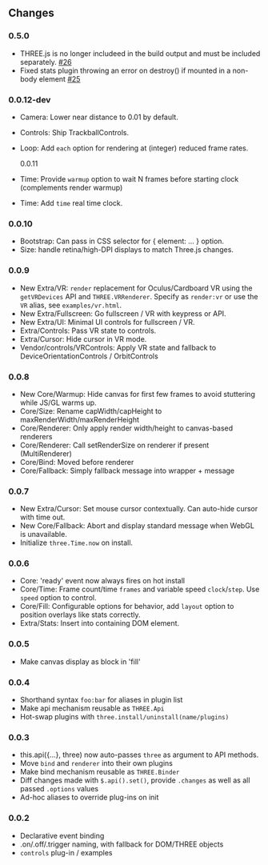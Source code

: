 ## Changes

### 0.5.0
- THREE.js is no longer includeed in the build output and must be included separately. [#26](https://github.com/unconed/threestrap/pull/26)
- Fixed stats plugin throwing an error on destroy() if mounted in a non-body element [#25](https://github.com/unconed/threestrap/pull/25)

### 0.0.12-dev

- Camera: Lower near distance to 0.01 by default.
- Controls: Ship TrackballControls.
- Loop: Add `each` option for rendering at (integer) reduced frame rates.

  0.0.11

- Time: Provide `warmup` option to wait N frames before starting clock (complements render warmup)
- Time: Add `time` real time clock.

### 0.0.10

- Bootstrap: Can pass in CSS selector for { element: ... } option.
- Size: handle retina/high-DPI displays to match Three.js changes.

### 0.0.9

- New Extra/VR: `render` replacement for Oculus/Cardboard VR using the `getVRDevices` API and `THREE.VRRenderer`. Specify as `render:vr` or use the `VR` alias, see `examples/vr.html`.
- New Extra/Fullscreen: Go fullscreen / VR with keypress or API.
- New Extra/UI: Minimal UI controls for fullscreen / VR.
- Extra/Controls: Pass VR state to controls.
- Extra/Cursor: Hide cursor in VR mode.
- Vendor/controls/VRControls: Apply VR state and fallback to DeviceOrientationControls / OrbitControls

### 0.0.8

- New Core/Warmup: Hide canvas for first few frames to avoid stuttering while JS/GL warms up.
- Core/Size: Rename capWidth/capHeight to maxRenderWidth/maxRenderHeight
- Core/Renderer: Only apply render width/height to canvas-based renderers
- Core/Renderer: Call setRenderSize on renderer if present (MultiRenderer)
- Core/Bind: Moved before renderer
- Core/Fallback: Simply fallback message into wrapper + message

### 0.0.7

- New Extra/Cursor: Set mouse cursor contextually. Can auto-hide cursor with time out.
- New Core/Fallback: Abort and display standard message when WebGL is unavailable.
- Initialize `three.Time.now` on install.

### 0.0.6

- Core: 'ready' event now always fires on hot install
- Core/Time: Frame count/time `frames` and variable speed `clock`/`step`. Use `speed` option to control.
- Core/Fill: Configurable options for behavior, add `layout` option to position overlays like stats correctly.
- Extra/Stats: Insert into containing DOM element.

### 0.0.5

- Make canvas display as block in 'fill'

### 0.0.4

- Shorthand syntax `foo:bar` for aliases in plugin list
- Make api mechanism reusable as `THREE.Api`
- Hot-swap plugins with `three.install/uninstall(name/plugins)`

### 0.0.3

- this.api({...}, three) now auto-passes `three` as argument to API methods.
- Move `bind` and `renderer` into their own plugins
- Make bind mechanism reusable as `THREE.Binder`
- Diff changes made with `$.api().set()`, provide `.changes` as well as all passed `.options` values
- Ad-hoc aliases to override plug-ins on init

### 0.0.2

- Declarative event binding
- .on/.off/.trigger naming, with fallback for DOM/THREE objects
- `controls` plug-in / examples

